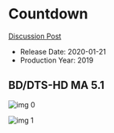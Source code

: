 # Countdown

[Discussion Post](https://www.avsforum.com/threads/bass-eq-for-filtered-movies.2995212/post-59134024)

* Release Date: 2020-01-21
* Production Year: 2019

## BD/DTS-HD MA 5.1

![img 0](http://imgur.com/YMqDxkK.jpg)

![img 1](http://imgur.com/K1hPNBi.png)

